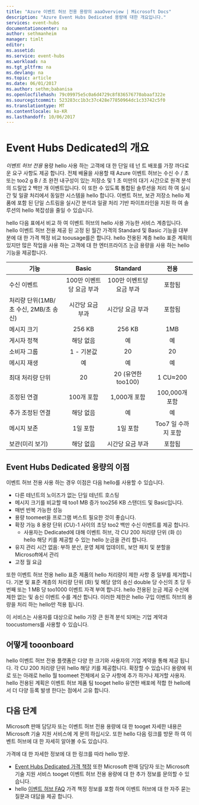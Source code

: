 ```yaml
---
title: "Azure 이벤트 허브 전용 용량의 aaaOverview | Microsoft Docs"
description: "Azure Event Hubs Dedicated 용량에 대한 개요입니다."
services: event-hubs
documentationcenter: na
author: sethmanheim
manager: timlt
editor: 
ms.assetid: 
ms.service: event-hubs
ms.workload: na
ms.tgt_pltfrm: na
ms.devlang: na
ms.topic: article
ms.date: 06/01/2017
ms.author: sethm;babanisa
ms.openlocfilehash: 79c09975e5c0a6d4729c8f836576770abaaf322e
ms.sourcegitcommit: 523283cc1b3c37c428e77850964dc1c33742c5f0
ms.translationtype: MT
ms.contentlocale: ko-KR
ms.lasthandoff: 10/06/2017
---
```

# <a name="overview-of-event-hubs-dedicated"></a>Event Hubs Dedicated의 개요

*이벤트 허브 전용* 용량 hello 사용 하는 고객에 대 한 단일 테 넌 트 배포를 가장 까다로운 요구 사항도 제공 합니다. 전체 배율을 사용할 때 Azure 이벤트 허브는 수신 수 / 초 또는 too2 g B / 초 완전 내구성이 있는 저장소 및 1 초 미만의 대기 시간으로 원격 분석의 드릴업 2 백만 개 이벤트입니다. 이 또한 수 있도록 통합된 솔루션을 처리 하 여 실시간 및 일괄 처리에서 동일한 시스템을 hello 합니다. 이벤트 허브, 보관 저장소 hello 제품에 포함 된 단일 스트림을 실시간 분석과 일괄 처리 기반 파이프라인을 지원 하 여 솔루션의 hello 복잡성을 줄일 수 있습니다.

hello 다음 표에서 비교 하 여 이벤트 허브의 hello 사용 가능한 서비스 계층입니다. hello 이벤트 허브 전용 제공 된 고정 된 월간 가격의 Standard 및 Basic 기능을 대부분에 대 한 가격 책정 비교 toousage를은 합니다. hello 전용된 계층 hello 표준 계획의 있지만 많은 작업을 사용 하는 고객에 대 한 엔터프라이즈 눈금 용량을 사용 하는 hello 기능을 제공합니다. 

| 기능 | Basic | Standard | 전용 |
| --- |:---:|:---:|:---:|
| 수신 이벤트 | 100만 이벤트당 요금 부과 | 100만 이벤트당 요금 부과 | 포함됨 |
| 처리량 단위(1MB/초 수신, 2MB/초 송신) | 시간당 요금 부과 | 시간당 요금 부과 | 포함됨 |
| 메시지 크기 | 256 KB | 256 KB | 1MB |
| 게시자 정책 | 해당 없음 | 예 | 예 |     
| 소비자 그룹 | 1 - 기본값 | 20 | 20 |
| 메시지 재생 | 예 | 예 | 예 |
| 최대 처리량 단위 | 20 | 20 (유연한 too100)  | 1 CU≈200 |
| 조정된 연결 | 100개 포함 | 1,000개 포함 | 100,000개 포함 |
| 추가 조정된 연결 | 해당 없음 | 예 | 예 |
| 메시지 보존 | 1일 포함 | 1일 포함 | Too7 일 수까지 포함 |
| 보관(미리 보기) | 해당 없음   | 시간당 요금 부과 | 포함됨 |

## <a name="benefits-of-event-hubs-dedicated-capacity"></a>Event Hubs Dedicated 용량의 이점

이벤트 허브 전용 사용 하는 경우 이점은 다음 hello를 사용할 수 있습니다.

* 다른 테넌트의 노이즈가 없는 단일 테넌트 호스팅
* 메시지 크기를 비교할 때 too1 MB 증가 too256 KB 스탠더드 및 Basic입니다.
* 매번 반복 가능한 성능
* 용량 toomeet을 프로그램 버스트 필요한 것이 좋습니다.
* 확장 가능 8 용량 단위 (CU)-1 사이의 초당 too2 백만 수신 이벤트를 제공 합니다.
  * 사용자는 Dedicated에 대해 이벤트 허브, 각 CU 200 처리량 단위 (화 ()) hello 해당 키를 제공할 수 있는 hello 눈금을 관리 합니다.
* 유지 관리 시간 없음: 부하 분산, 운영 체제 업데이트, 보안 패치 및 분할을 Microsoft에서 관리
* 고정 월 요금

또한 이벤트 허브 전용 hello 표준 제품의 hello 처리량이 제한 사항 중 일부를 제거합니다. 기본 및 표준 계층의 처리량 단위 (화) 및 해당 양의 송신 double 당 수신의 초 당 두 번째 또는 1 MB 당 too1000 이벤트 자격 부여 합니다. hello 전용된 눈금 제공 수신에 제한 없는 및 송신 이벤트 수를 계산 합니다. 이러한 제한은 hello 구입 이벤트 허브의 용량을 처리 하는 hello만 적용 됩니다.

이 서비스는 사용자를 대상으로 hello 가장 큰 원격 분석 되며는 기업 계약과 toocustomers를 사용할 수 있습니다.

## <a name="how-tooonboard"></a>어떻게 tooonboard

hello 이벤트 허브 전용 플랫폼은 다양 한 크기와 사용자의 기업 계약을 통해 제공 됩니다. 각 CU 200 처리량 단위 hello 해당 키를 제공합니다. 확장할 수 있습니다 용량에 위로 또는 아래로 hello 월 toomeet 전체에서 요구 사항에 추가 하거나 제거할 사용자. hello 전용된 계획은 이벤트 허브 제품 팀 tooget hello 유연한 배포에 적합 한 hello에서 더 다양 등록 발생 한다는 점에서 고유 합니다. 

## <a name="next-steps"></a>다음 단계
Microsoft 판매 담당자 또는 이벤트 허브 전용 용량에 대 한 tooget 자세한 내용은 Microsoft 기술 지원 서비스에 게 문의 하십시오. 또한 hello 다음 링크를 방문 하 여 이벤트 허브에 대 한 자세히 알아볼 수도 있습니다.

가격에 대 한 자세한 정보에 대 한 링크를 따라 hello 방문.

- [Event Hubs Dedicated 가격 책정](https://azure.microsoft.com/pricing/details/event-hubs/) 또한 Microsoft 판매 담당자 또는 Microsoft 기술 지원 서비스 tooget 이벤트 허브 전용 용량에 대 한 추가 정보를 문의할 수 있습니다.
- hello [이벤트 허브 FAQ](event-hubs-faq.md) 가격 책정 정보를 포함 하며 이벤트 허브에 대 한 자주 묻는 질문과 대답을 제공 합니다. 
